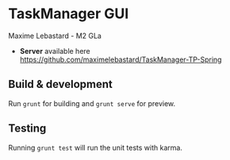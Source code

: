 # TaskManager GUI
Maxime Lebastard - M2 GLa

* **Server** available here https://github.com/maximelebastard/TaskManager-TP-Spring

## Build & development

Run `grunt` for building and `grunt serve` for preview.

## Testing

Running `grunt test` will run the unit tests with karma.
